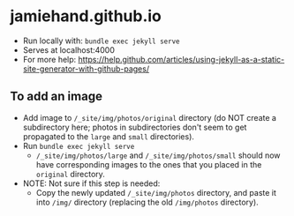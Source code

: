 # jamiehand.github.io

- Run locally with: `bundle exec jekyll serve`
- Serves at localhost:4000
- For more help: https://help.github.com/articles/using-jekyll-as-a-static-site-generator-with-github-pages/

## To add an image

- Add image to `/_site/img/photos/original` directory (do NOT create a subdirectory
  here; photos in subdirectories don't seem to get propagated to the
  `large` and `small` directories).
- Run `bundle exec jekyll serve`
  - `/_site/img/photos/large` and `/_site/img/photos/small` should now have
    corresponding images to the ones that you placed in the `original`
    directory.
- NOTE: Not sure if this step is needed:
  - Copy the newly updated `/_site/img/photos` directory, and paste it into
    `/img/` directory (replacing the old `/img/photos` directory).
